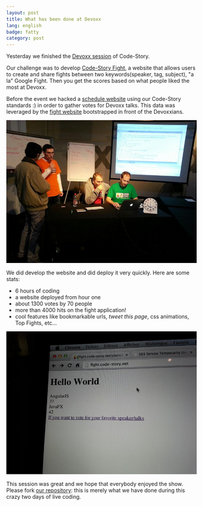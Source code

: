 ```yaml
---
layout: post
title: What has been done at Devoxx
lang: english
badge: fatty
category: post
---
```


Yesterday we finished the [Devoxx session](http://devoxx.com/display/DV12/Code+Story) of Code-Story.

Our challenge was to develop [Code-Story Fight](http://fight.code-story.net), a website that allows users to create and share fights between two keywords(speaker, tag, subject), "a la" Google Fight. Then you get the scores based on what people liked the most at Devoxx.

Before the event we
hacked a [schedule website](http://planning.code-story.net) using our Code-Story standards :) in order to gather
votes for Devoxx talks. This data was leveraged by the [fight website](http://fight.code-story.net)
bootstrapped in front of the Devoxxians.

![One session](/images/fight-session.jpg)

We did develop the website and did deploy it very quickly. Here are some stats:
 - 6 hours of coding
 - a website deployed from hour one
 - about 1300 votes by 70 people
 - more than 4000 hits on the fight application!
 - cool features like bookmarkable urls, *tweet this page*, css animations, Top Fights, etc...

![First version of our application](/images/fight-firstversion.jpg)

This session was great and we hope that everybody enjoyed the show. Please fork
[our repository](https://github.com/CodeStory/code-story-fight): this is merely what we have done during this crazy two
days of live coding.